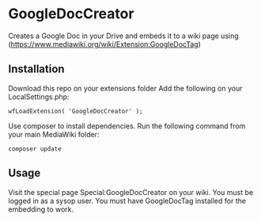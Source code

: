# GoogleDocCreator

Creates a Google Doc in your Drive and embeds it to a wiki page using (https://www.mediawiki.org/wiki/Extension:GoogleDocTag)

## Installation

Download this repo on your extensions folder
Add the following on your LocalSettings.php: 

    wfLoadExtension( 'GoogleDocCreator' );

Use composer to install dependencies. Run the following command from your main MediaWiki folder:

    composer update

## Usage

Visit the special page Special:GoogleDocCreator on your wiki. You must be logged in as a sysop user.
You must have GoogleDocTag installed for the embedding to work.
